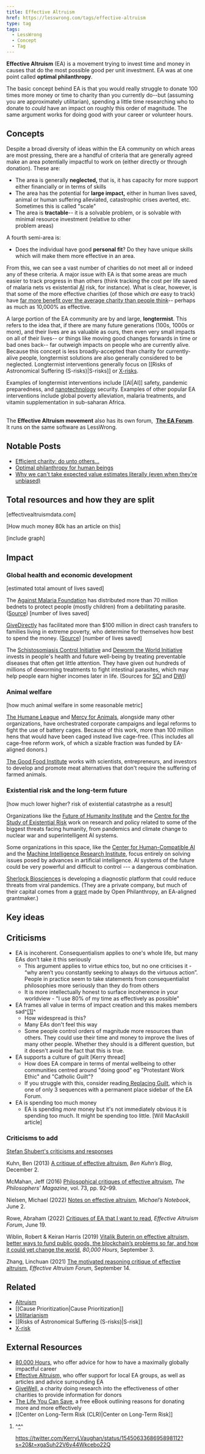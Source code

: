 ```yaml
---
title: Effective Altruism
href: https://lesswrong.com/tags/effective-altruism
type: tag
tags:
  - LessWrong
  - Concept
  - Tag
---
```


**Effective Altruism** (EA) is a movement trying to invest time and money in causes that do the most possible good per unit investment. EA was at one point called **optimal philanthropy**.

The basic concept behind EA is that you would really struggle to donate 100 times more money or time to charity than you currently do--but (assuming you are approximately utilitarian), spending a little time researching who to donate to *could* have an impact on roughly this order of magnitude. The same argument works for doing good with your career or volunteer hours.

Concepts
--------

Despite a broad diversity of ideas within the EA community on which areas are most pressing, there are a handful of criteria that are generally agreed make an area potentially impactful to work on (either directly or through donation). These are:

*   The area is generally **neglected,** that is, it has capacity for more support either financially or in terms of skills
*   The area has the potential for **large impact,** either in human lives saved, animal or human suffering alleviated, catastrophic crises averted, etc. Sometimes this is called "scale"
*   The area is **tractable**\-\- it is a solvable problem, or is solvable with minimal resource investment (relative to other   
    problem areas)

A fourth semi-area is:

*   Does the individual have good **personal fit**?  Do they have unique skills which will make them more effective in an area.

From this, we can see a vast number of charities do not meet all or indeed any of these criteria. A major issue with EA is that some areas are much easier to track progress in than others (think tracking the cost per life saved of malaria nets vs existential [AI](https://www.lesswrong.com/tag/ai?showPostCount=false) risk, for instance). What is clear, however, is that some of the more effective charities (of those which *are* easy to track) have [far more benefit over the average charity than people think](https://80000hours.org/2017/05/most-people-report-believing-its-incredibly-cheap-to-save-lives-in-the-developing-world/)\-\- perhaps as much as 10,000% as effective.

A large portion of the EA community are by and large, **longtermist**. This refers to the idea that, if there are many future generations (100s, 1000s or more), and their lives are as valuable as ours, then even very small impacts on all of their lives-- or things like moving good changes forwards in time or bad ones back-- far outweigh impacts on people who are currently alive. Because this concept is less broadly-accepted than charity for currently-alive people, longtermist solutions are also generally considered to be neglected. Longtermist interventions generally focus on [[Risks of Astronomical Suffering (S-risks)|S-risks]] or [X-risks](https://www.lesswrong.com/tag/existential-risk).

Examples of longtermist interventions include [[AI|AI]] safety, pandemic preparedness, and [nanotechnology](https://www.lesswrong.com/tag/nanotechnology) security. Examples of other popular EA interventions include global poverty alleviation, malaria treatments, and vitamin supplementation in sub-saharan Africa.  
 

The **Effective Altruism movement** also has its own forum,   [**The EA Forum**](https://forum.effectivealtruism.org/). It runs on the same software as LessWrong.

Notable Posts
-------------

*   [Efficient charity: do unto others...](https://lessestwrong.com/lw/3gj/efficient_charity_do_unto_others/)
*   [Optimal philanthropy for human beings](https://lessestwrong.com/lw/6py/optimal_philanthropy_for_human_beings/)
*   [Why we can't take expected value estimates literally (even when they're unbiased)](https://lessestwrong.com/lw/745/why_we_cant_take_expected_value_estimates/)

Total resources and how they are split
--------------------------------------

\[effectivealtruismdata.com\]

\[How much money 80k has an article on this\]

\[include graph\]

Impact
------

### Global health and economic development

\[estimated total amount of lives saved\]

The [Against Malaria Foundation](https://www.againstmalaria.com/) has distributed more than 70 million bednets to protect people (mostly children) from a debilitating parasite. ([Source](https://www.againstmalaria.com/Distributions.aspx)) \[number of lives saved\]

[GiveDirectly](https://givedirectly.org/) has facilitated more than $100 million in direct cash transfers to families living in extreme poverty, who determine for themselves how best to spend the money. ([Source](https://www.givedirectly.org/financials/)) \[number of lives saved\]

The [Schistosomiasis Control Initiative](https://www.imperial.ac.uk/schistosomiasis-control-initiative) and [Deworm the World Initiative](http://www.evidenceaction.org/dewormtheworld/) invests in people's health and future well-being by treating preventable diseases that often get little attention. They have given out hundreds of millions of deworming treatments to fight intestinal parasites, which may help people earn higher incomes later in life. (Sources for [SCI](https://schistosomiasiscontrolinitiative.org/reach) and [DWI](https://www.evidenceaction.org/dewormtheworld-2/))

### Animal welfare

\[how much animal welfare in some reasonable metric\]

[The Humane League](https://thehumaneleague.org/) and [Mercy for Animals](https://mercyforanimals.org/), alongside many other organizations, have orchestrated corporate campaigns and legal reforms to fight the use of battery cages. Because of this work, more than 100 million hens that would have been caged instead live cage-free. (This includes all cage-free reform work, of which a sizable fraction was funded by EA-aligned donors.)

[The Good Food Institute](https://gfi.org/) works with scientists, entrepreneurs, and investors to develop and promote meat alternatives that don't require the suffering of farmed animals.

### Existential risk and the long-term future

\[how much lower higher? risk of existential catastrphe as a result\]

Organizations like the [Future of Humanity Institute](https://www.fhi.ox.ac.uk/) and the [Centre for the Study of Existential Risk](https://www.cser.ac.uk/) work on research and policy related to some of the biggest threats facing humanity, from pandemics and climate change to nuclear war and superintelligent AI systems.

Some organizations in this space, like the [Center for Human-Compatible AI](https://humancompatible.ai/) and the [Machine Intelligence Research Institute](https://intelligence.org/), focus entirely on solving issues posed by advances in artificial intelligence. AI systems of the future could be very powerful and difficult to control --- a dangerous combination.

[Sherlock Biosciences](https://sherlock.bio/) is developing a diagnostic platform that could reduce threats from viral pandemics. (They are a private company, but much of their capital comes from a [grant](https://www.openphilanthropy.org/focus/scientific-research/sherlock-biosciences-research-viral-diagnostics) made by Open Philanthropy, an EA-aligned grantmaker.)

Key ideas
---------

Criticisms 
-----------

*   EA is incoherent. Consequentialism applies to one's whole life, but many EAs don’t take it this seriously
    *   This argument applies to virtue ethics too, but no one criticises it - “why aren’t you constantly seeking to always do the virtuous action”. People in practice seem to take statements from consequentialist philosophies more seriously than they do from others
    *   It is more intellectually honest to surface incoherence in your worldview - "I use 80% of my time as effectively as possible" 
*   EA frames all value in terms of impact creation and this makes members sad^[\[1\]](#fnipt32j7op0s)^
    *   How widespread is this?
    *   Many EAs don't feel this way
    *   Some people control orders of magnitude more resources than others. They could use their time and money to improve the lives of many other people. Whether they should is a different question, but it doesn't avoid the fact that this is true.
*   EA supports a culture of guilt \[Kerry thread\]
    *   How does EA compare in terms of mental wellbeing to other communities centred around "doing good" eg "Protestant Work Ethic" and "Catholic Guilt"?
    *   If you struggle with this, consider reading[ Replacing Guilt](https://forum.effectivealtruism.org/s/a2LBRPLhvwB83DSGq), which is one of only 3 sequences with a permanent place sidebar of the EA Forum.
*   EA is spending too much money
    *   EA is spending *more* money but it's not immediately obvious it is spending too much. It might be spending too little. \[Will MacAskill article\]

### Criticisms to add

[Stefan Shubert's criticisms and responses](https://stefanfschubert.com/blog/2020/12/30/five-common-ea-self-criticisms-i-disagree-with)

Kuhn, Ben (2013) [A critique of effective altruism](https://www.benkuhn.net/ea-critique/), *Ben Kuhn’s Blog*, December 2.

McMahan, Jeff (2016) [Philosophical critiques of effective altruism](https://doi.org/10.5840/tpm20167379), *The Philosophers’ Magazine*, vol. 73, pp. 92–99.

Nielsen, Michael (2022) [Notes on effective altruism](https://michaelnotebook.com/eanotes/), *Michael’s Notebook*, June 2.

Rowe, Abraham (2022) [Critiques of EA that I want to read](https://forum.effectivealtruism.org/posts/n3WwTz4dbktYwNQ2j/critiques-of-ea-that-i-want-to-read), *Effective Altruism Forum*, June 19.

Wiblin, Robert & Keiran Harris (2019) [Vitalik Buterin on effective altruism, better ways to fund public goods, the blockchain’s problems so far, and how it could yet change the world](https://80000hours.org/podcast/episodes/vitalik-buterin-new-ways-to-fund-public-goods/), *80,000 Hours*, September 3.

Zhang, Linchuan (2021) [The motivated reasoning critique of effective altruism](https://forum.effectivealtruism.org/posts/pxALB46SEkwNbfiNS/the-motivated-reasoning-critique-of-effective-altruism), *Effective Altruism Forum*, September 14.

Related
-------

*   [Altruism](https://www.lesswrong.com/tag/altruism)
*   [[Cause Prioritization|Cause Prioritization]]
*   [Utilitarianism](https://lessestwrong.com/tag/utilitarianism)
*   [[Risks of Astronomical Suffering (S-risks)|S-risk]]
*   [X-risk](https://www.lesswrong.com/tag/existential-risk)

External Resources
------------------

*   [80,000 Hours](https://80000hours.org/), who offer advice for how to have a maximally globally impactful career
*   [Effective Altruism,](https://www.effectivealtruism.org/) who offer support for local EA groups, as well as articles and advice surrounding EA
*   [GiveWell,](https://www.givewell.org/) a charity doing research into the effectiveness of other charities to provide information for donors
*   [The Life You Can Save](https://www.thelifeyoucansave.org/the-book/?gclid=CjwKCAjwjqT5BRAPEiwAJlBuBXb3m1FKunezyfsYzYkjmgzSCHScRgZpzMH097cbAAGC5lmHUP-J3BoCcnAQAvD_BwE), a free eBook outlining reasons for donating more and more effectively
*   [[Center on Long-Term Risk (CLR)|Center on Long-Term Risk]]

1.  ^**[^](#fnrefipt32j7op0s)**^
    
    https://twitter.com/KerryLVaughan/status/1545063368695898112?s=20&t=xgaSuh22V6y44Wkcebo22Q